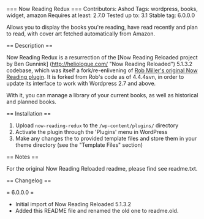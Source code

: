 === Now Reading Redux ===
Contributors: Ashod
Tags: wordpress, books, widget, amazon
Requires at least: 2.7.0
Tested up to: 3.1
Stable tag: 6.0.0.0

Allows you to display the books you're reading, have read recently and plan to read, with cover art fetched automatically from Amazon.

== Description ==

Now Reading Redux is a resurrection of the [Now Reading Reloaded project by Ben Gunnink] (http://heliologue.com/ "Now Reading Reloaded") 5.1.3.2 codebase, which was itself a fork/re-enlivening of [Rob Miller's original Now Reading plugin](http://robm.me.uk/projects/plugins/wordpress/now-reading/ "Original Now Reading Plugin").  It is forked from Rob's code as of 4.4.4svn, in order to update its interface to work with Wordpress 2.7 and above.

With it, you can manage a library of your current books, as well as historical and planned books.

== Installation ==

1. Upload `now-reading-redux` to the `/wp-content/plugins/` directory
1. Activate the plugin through the 'Plugins' menu in WordPress
1. Make any changes the to provided template files and store them in your theme directory (see the "Template Files" section)

== Notes ==

For the original Now Reading Reloaded readme, please find see readme.txt.

== Changelog ==

= 6.0.0.0 =
* Initial import of Now Reading Reloaded 5.1.3.2
* Added this README file and renamed the old one to readme.old.